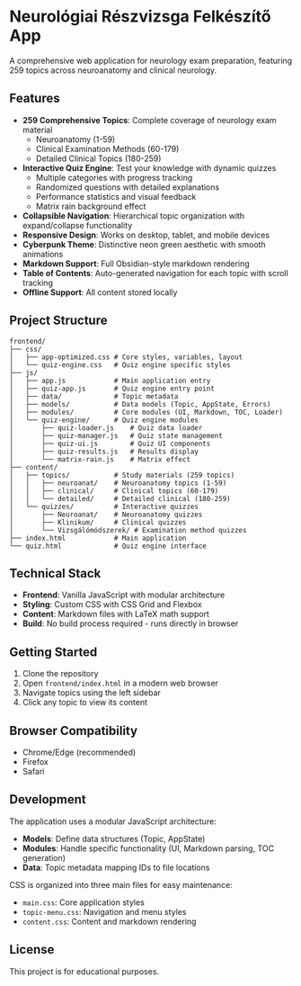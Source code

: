 # Neurológiai Részvizsga Felkészítő App

A comprehensive web application for neurology exam preparation, featuring 259 topics across neuroanatomy and clinical neurology.

## Features

- **259 Comprehensive Topics**: Complete coverage of neurology exam material
  - Neuroanatomy (1-59)
  - Clinical Examination Methods (60-179)
  - Detailed Clinical Topics (180-259)
- **Interactive Quiz Engine**: Test your knowledge with dynamic quizzes
  - Multiple categories with progress tracking
  - Randomized questions with detailed explanations
  - Performance statistics and visual feedback
  - Matrix rain background effect
- **Collapsible Navigation**: Hierarchical topic organization with expand/collapse functionality
- **Responsive Design**: Works on desktop, tablet, and mobile devices
- **Cyberpunk Theme**: Distinctive neon green aesthetic with smooth animations
- **Markdown Support**: Full Obsidian-style markdown rendering
- **Table of Contents**: Auto-generated navigation for each topic with scroll tracking
- **Offline Support**: All content stored locally

## Project Structure

```
frontend/
├── css/
│   ├── app-optimized.css # Core styles, variables, layout
│   └── quiz-engine.css   # Quiz engine specific styles
├── js/
│   ├── app.js            # Main application entry
│   ├── quiz-app.js       # Quiz engine entry point
│   ├── data/             # Topic metadata
│   ├── models/           # Data models (Topic, AppState, Errors)
│   ├── modules/          # Core modules (UI, Markdown, TOC, Loader)
│   └── quiz-engine/      # Quiz engine modules
│       ├── quiz-loader.js    # Quiz data loader
│       ├── quiz-manager.js   # Quiz state management
│       ├── quiz-ui.js        # Quiz UI components
│       ├── quiz-results.js   # Results display
│       └── matrix-rain.js    # Matrix effect
├── content/
│   ├── topics/           # Study materials (259 topics)
│   │   ├── neuroanat/    # Neuroanatomy topics (1-59)
│   │   ├── clinical/     # Clinical topics (60-179)
│   │   └── detailed/     # Detailed clinical (180-259)
│   └── quizzes/          # Interactive quizzes
│       ├── Neuroanat/    # Neuroanatomy quizzes
│       ├── Klinikum/     # Clinical quizzes
│       └── Vizsgálómódszerek/ # Examination method quizzes
├── index.html            # Main application
└── quiz.html             # Quiz engine interface
```

## Technical Stack

- **Frontend**: Vanilla JavaScript with modular architecture
- **Styling**: Custom CSS with CSS Grid and Flexbox
- **Content**: Markdown files with LaTeX math support
- **Build**: No build process required - runs directly in browser

## Getting Started

1. Clone the repository
2. Open `frontend/index.html` in a modern web browser
3. Navigate topics using the left sidebar
4. Click any topic to view its content

## Browser Compatibility

- Chrome/Edge (recommended)
- Firefox
- Safari

## Development

The application uses a modular JavaScript architecture:

- **Models**: Define data structures (Topic, AppState)
- **Modules**: Handle specific functionality (UI, Markdown parsing, TOC generation)
- **Data**: Topic metadata mapping IDs to file locations

CSS is organized into three main files for easy maintenance:
- `main.css`: Core application styles
- `topic-menu.css`: Navigation and menu styles
- `content.css`: Content and markdown rendering

## License

This project is for educational purposes.